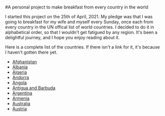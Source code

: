 #A personal project to make breakfast from every country in the world

I started this project on the 25th of April, 2021. My pledge was that
I was going to breakfast for my wife and myself every Sunday, once
each from every country in the UN offical list of world countries. I
decided to do it in alphabetical order, so that I wouldn't get
fatigued by any region. It's been a delightful journey, and I hope you
enjoy reading about it.

Here is a complete list of the countries. If there isn't a link for
it, it's because I haven't gotten there yet.

* [Afghanistan](a/afghanistan.md)
* [Albania](albania.md)
* [Algeria](algeria.md)
* [Andorra](andorra.md)
* [Angola](angola.md)
* [Antigua and Barbuda](antigua_and_barbuda.md)
* [Argentina](argentina.md)
* [Armenia](armenia.md)
* [Australia](australia.md)
* [Austria](austria.md)
